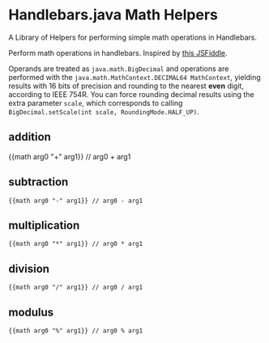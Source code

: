 # Handlebars.java Math Helpers

A Library of Helpers for performing simple math operations in Handlebars.

Perform math operations in handlebars. Inspired by [this JSFiddle](http://jsfiddle.net/mpetrovich/wMmHS/).

Operands are treated as `java.math.BigDecimal` and operations are performed with the
`java.math.MathContext.DECIMAL64 MathContext`, yielding results with 16 bits of precision
and rounding to the nearest **even** digit, according to IEEE 754R. You can force rounding
decimal results using the extra parameter `scale`, which corresponds to calling
`BigDecimal.setScale(int scale, RoundingMode.HALF_UP)`.

## addition
{{math arg0 "+" arg1}} // arg0 + arg1

## subtraction

```
{{math arg0 "-" arg1}} // arg0 - arg1
```

## multiplication

```
{{math arg0 "*" arg1}} // arg0 * arg1
```

## division

```
{{math arg0 "/" arg1}} // arg0 / arg1
```

## modulus

```
{{math arg0 "%" arg1}} // arg0 % arg1
```
